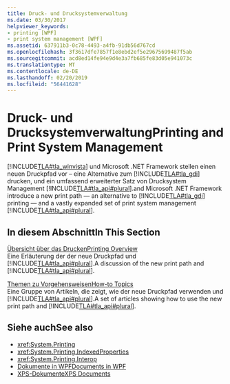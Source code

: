 ```yaml
---
title: Druck- und Drucksystemverwaltung
ms.date: 03/30/2017
helpviewer_keywords:
- printing [WPF]
- print system management [WPF]
ms.assetid: 637911b3-0c78-4493-a4fb-91db56d767cd
ms.openlocfilehash: 3f3617dfe7857f1e8ebd2ef5e29675699487f5ab
ms.sourcegitcommit: acd8ed14fe94e9d4e3a7fb685fe83d05e941073c
ms.translationtype: MT
ms.contentlocale: de-DE
ms.lasthandoff: 02/20/2019
ms.locfileid: "56441628"
---
```

# <a name="printing-and-print-system-management"></a><span data-ttu-id="bc5b7-102">Druck- und Drucksystemverwaltung</span><span class="sxs-lookup"><span data-stu-id="bc5b7-102">Printing and Print System Management</span></span>
[!INCLUDE[TLA#tla_winvista](../../../../includes/tlasharptla-winvista-md.md)] <span data-ttu-id="bc5b7-103">und Microsoft .NET Framework stellen einen neuen Druckpfad vor – eine Alternative zum [!INCLUDE[TLA#tla_gdi](../../../../includes/tlasharptla-gdi-md.md)] drucken, und ein umfassend erweiterter Satz von Drucksystem Management [!INCLUDE[TLA#tla_api#plural](../../../../includes/tlasharptla-apisharpplural-md.md)].</span><span class="sxs-lookup"><span data-stu-id="bc5b7-103">and Microsoft .NET Framework introduce a new print path — an alternative to [!INCLUDE[TLA#tla_gdi](../../../../includes/tlasharptla-gdi-md.md)] printing — and a vastly expanded set of print system management [!INCLUDE[TLA#tla_api#plural](../../../../includes/tlasharptla-apisharpplural-md.md)].</span></span>  
  
## <a name="in-this-section"></a><span data-ttu-id="bc5b7-104">In diesem Abschnitt</span><span class="sxs-lookup"><span data-stu-id="bc5b7-104">In This Section</span></span>  
 [<span data-ttu-id="bc5b7-105">Übersicht über das Drucken</span><span class="sxs-lookup"><span data-stu-id="bc5b7-105">Printing Overview</span></span>](../../../../docs/framework/wpf/advanced/printing-overview.md)  
 <span data-ttu-id="bc5b7-106">Eine Erläuterung der der neue Druckpfad und [!INCLUDE[TLA#tla_api#plural](../../../../includes/tlasharptla-apisharpplural-md.md)].</span><span class="sxs-lookup"><span data-stu-id="bc5b7-106">A discussion of the new print path and [!INCLUDE[TLA#tla_api#plural](../../../../includes/tlasharptla-apisharpplural-md.md)].</span></span>  
  
 [<span data-ttu-id="bc5b7-107">Themen zu Vorgehensweisen</span><span class="sxs-lookup"><span data-stu-id="bc5b7-107">How-to Topics</span></span>](../../../../docs/framework/wpf/advanced/printing-how-to-topics.md)  
 <span data-ttu-id="bc5b7-108">Eine Gruppe von Artikeln, die zeigt, wie der neue Druckpfad verwenden und [!INCLUDE[TLA#tla_api#plural](../../../../includes/tlasharptla-apisharpplural-md.md)].</span><span class="sxs-lookup"><span data-stu-id="bc5b7-108">A set of articles showing how to use the new print path and [!INCLUDE[TLA#tla_api#plural](../../../../includes/tlasharptla-apisharpplural-md.md)].</span></span>  
  
## <a name="see-also"></a><span data-ttu-id="bc5b7-109">Siehe auch</span><span class="sxs-lookup"><span data-stu-id="bc5b7-109">See also</span></span>
- <xref:System.Printing>
- <xref:System.Printing.IndexedProperties>
- <xref:System.Printing.Interop>
- [<span data-ttu-id="bc5b7-110">Dokumente in WPF</span><span class="sxs-lookup"><span data-stu-id="bc5b7-110">Documents in WPF</span></span>](../../../../docs/framework/wpf/advanced/documents-in-wpf.md)
- [<span data-ttu-id="bc5b7-111">XPS-Dokumente</span><span class="sxs-lookup"><span data-stu-id="bc5b7-111">XPS Documents</span></span>](/windows/desktop/printdocs/documents)
